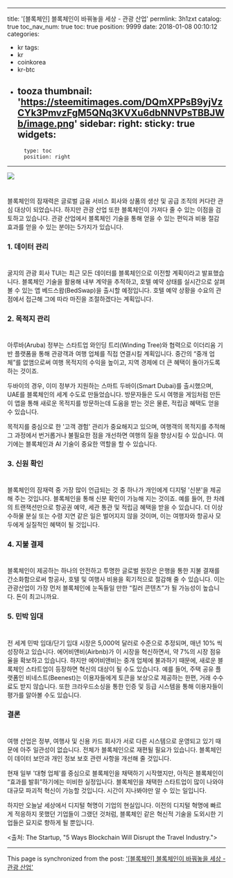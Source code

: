 
---
title: '[블록체인]  블록체인이 바꿔놓을 세상 -  관광 산업'
permlink: 3h1zxt
catalog: true
toc_nav_num: true
toc: true
position: 9999
date: 2018-01-08 00:10:12
categories:
- kr
tags:
- kr
- coinkorea
- kr-btc
- tooza
thumbnail: 'https://steemitimages.com/DQmXPPsB9yjVzCYk3PmvzFgM5QNq3KVXu6dbNNVPsTBBJWb/image.png'
sidebar:
    right:
        sticky: true
widgets:
    -
        type: toc
        position: right
---


![](https://steemitimages.com/DQmXPPsB9yjVzCYk3PmvzFgM5QNq3KVXu6dbNNVPsTBBJWb/image.png)
#
블록체인의 잠재력은 글로벌 금융 서비스 회사와 상품의 생산 및 공급 조직의 커다란 관심 대상이 되었습니다.  하지만 관광 산업 또한 블록체인이 가져다 줄 수 있는 이점을 검토하고 있습니다.  관광 산업에서 블록체인 기술을 통해 얻을 수 있는 편익과 비용 절감 효과를 얻을 수 있는 분야는 5가지가 있습니다.

### 1. 데이터 관리
#
굴지의 관광 회사 TUI는 최근 모든 데이터를 블록체인으로 이전할 계획이라고 발표했습니다.  블록체인 기술을 활용해 내부 계약을 추적하고, 호텔 예약 상태를 실시간으로 살펴볼 수 있는 앱 베드스왑(BedSwap)을 출시할 예정입니다.  호텔 예약 상황을 수요의 관점에서 접근해 그에 따라 마진을 조절하겠다는 계획입니다. 

### 2. 목적지 관리
#
아루바(Aruba) 정부는 스타트업 와인딩 트리(Winding Tree)와 협력으로 이더리움 기반 플랫폼을 통해 관광객과 여행 업체를 직접 연결시킬 계획입니다.  중간의 “중개 업체”를 없앰으로써 여행 목적지의 수익을 높이고, 지역 경제에 더 큰 혜택이 돌아가도록 하는 것이죠. 

두바이의 경우, 이미 정부가 지원하는 스마트 두바이(Smart Dubai)를 출시했으며, UAE를 블록체인의 세계 수도로 만들었습니다.  방문자들은 도시 여행을 게임처럼 만든 이 앱을 통해 새로운 목적지를 방문하는데 도움을 받는 것은 물론, 적립금 혜택도 얻을 수 있습니다. 

목적지를 중심으로 한 '고객 경험' 관리가 중요해지고 있으며, 여행객의 목적지를 추적해 그 과정에서 번거롭거나 불필요한 점을 개선하면 여행의 질을 향상시킬 수 있습니다.  여기에는 블록체인과 AI 기술이 중요한 역할을 할 수 있습니다.

### 3. 신원 확인
#
블록체인의 잠재력 중 가장 많이 언급되는 것 중 하나가 개인에게 디지털 '신분'을 제공해 주는 것입니다.  블록체인을 통해 신분 확인이 가능해 지는 것이죠.  예를 들어, 한 차례의 트랜잭션만으로 항공권 예약, 세관 통관 및 적립금 혜택을 받을 수 있습니다.  더 이상 수하물 분실 또는 수령 지연 같은 일은 벌어지지 않을 것이며, 이는 여행자와 항공사 모두에게 실질적인 혜택이 될 것입니다. 

### 4. 지불 결제
#
블록체인이 제공하는 하나의 안전하고 투명한 글로벌 원장은 은행을 통한 지불 결재를 간소화함으로써 항공사, 호텔 및 여행사 비용을 획기적으로 절감해 줄 수 있습니다.  이는 관광산업이 가장 먼저 블록체인에 눈독들일 만한 “킬러 콘텐츠”가 될 가능성이 높습니다. 돈이 최고니까요. 

### 5. 민박 임대
#
전 세계 민박 임대/단기 임대 시장은 5,000억 달러로 수준으로 추정되며, 매년 10% 씩 성장하고 있습니다.  에어비앤비(Airbnb)가 이 시장을 혁신하면서, 약 7%의 시장 점유율을 확보하고 있습니다.  하지만 에어비앤비는 중개 업체에 불과하기 때문에, 새로운 블록체인 스타트업이 등장하면 혁신의 대상이 될 수도 있습니다.  예를 들어, 주택 공유 플랫폼인 비네스트(Beenest)는 이용자들에게 토큰을 보상으로 제공하는 한편, 거래 수수료도 받지 않습니다.  또한 크라우드소싱을 통한 인증 및  등급 시스템을 통해 이용자들이 평가를 알아볼 수도 있습니다. 

### 결론
#
여행 산업은 정부, 여행사 및 신용 카드 회사가 서로 다른 시스템으로 운영되고 있기 때문에 아주 일관성이 없습니다.  전체가 블록체인으로 재편될 필요가 있습니다.  블록체인이 데이터 보안과 개인 정보 보호 관련 사항을 개선해 줄 것입니다. 

현재 일부 '대형 업체'를 중심으로 블록체인을 채택하기 시작했지만, 아직은 블록체인이 “효과를 발휘”하기에는 미비한 실정입니다.  블록체인을 채택한 스타트업이 많이 나와야 대규모 파괴적 혁신이 가능할 것입니다.  시간이 지나봐야만 알 수 있는 일입니다.

하지만 오늘날 세상에서 디지털 혁명이 기업의 현실입니다.  이전의 디지털 혁명에 빠르게 적응하지 못했던 기업들이 그랬던 것처럼, 블록체인 같은 혁신적 기술을 도외시한 기업들은 묘지로 향하게 될 뿐입니다. 

<출처: The Startup, "5 Ways Blockchain Will Disrupt the Travel Industry.">

- - -

This page is synchronized from the post: ['[블록체인]  블록체인이 바꿔놓을 세상 -  관광 산업'](https://steemit.com/@pius.pius/3h1zxt)
